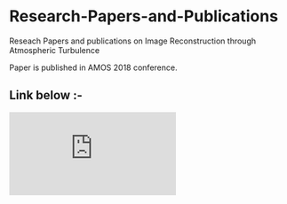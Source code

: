 # Research-Papers-and-Publications
Reseach Papers and publications on Image Reconstruction through Atmospheric Turbulence


Paper is published in AMOS 2018 conference.
## Link below :-
![Leveraging Machine Learning for High-Resolution Restoration of Satellite Imagery](https://amostech.com/TechnicalPapers/2018/Adaptive-Optics_Imaging/Pimentel-Alarcon.pdf)

